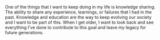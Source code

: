 One of the things that I want to keep doing in my life is knowledge sharing. The ability to share any experience, learnings, or failures that I had in the past. Knowledge and education are the way to keep evolving our society and I want to be part of this. When I get older, I want to look back and see everything I've done to contribute to this goal and leave my legacy for future generations.
